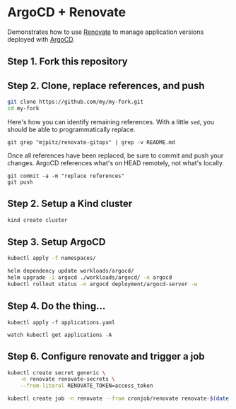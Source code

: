 # ArgoCD + Renovate

Demonstrates how to use [Renovate]() to manage application versions deployed with [ArgoCD]().

[Renovate]: https://github.com/renovatebot/
[ArgoCD]: https://github.com/argoproj/argo-cd/

## Step 1. Fork this repository

## Step 2. Clone, replace references, and push

```bash
git clone https://github.com/my/my-fork.git
cd my-fork
```

Here's how you can identify remaining references.
With a little `sed`, you should be able to programmatically replace.

```
git grep "mjpitz/renovate-gitops" | grep -v README.md
```

Once all references have been replaced, be sure to commit and push your changes.
ArgoCD references what's on HEAD remotely, not what's locally.

```
git commit -a -m "replace references"
git push
```

## Step 2. Setup a Kind cluster

```bash
kind create cluster
```

## Step 3. Setup ArgoCD

```bash
kubectl apply -f namespaces/

helm dependency update workloads/argocd/
helm upgrade -i argocd ./workloads/argocd/ -n argocd
kubectl rollout status -n argocd deployment/argocd-server -w
```

## Step 4. Do the thing...

```
kubectl apply -f applications.yaml

watch kubectl get applications -A
```

## Step 6. Configure renovate and trigger a job

```bash
kubectl create secret generic \
    -n renovate renovate-secrets \
    --from-literal RENOVATE_TOKEN=access_token 

kubectl create job -n renovate --from cronjob/renovate renovate-$(date +%s)
```
